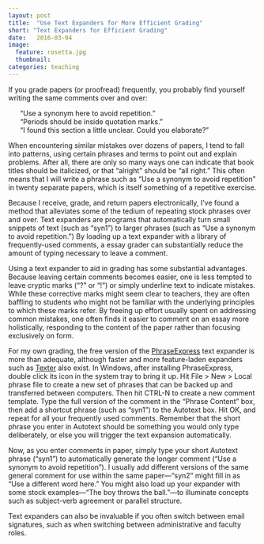 ```yaml
---
layout: post
title:  "Use Text Expanders for More Efficient Grading"
short: "Text Expanders for Efficient Grading"
date:   2016-03-04
image:
  feature: rosetta.jpg
  thumbnail: 
categories: teaching
---
```


<p>If you grade papers (or proofread) frequently, you probably find yourself writing the same comments over and over:</p>
<ul style="list-style-type:none">
<li>“Use a synonym here to avoid repetition.”</li>
<li>“Periods should be inside quotation marks.”</li>
<li>“I found this section a little unclear. Could you elaborate?”</li>
</ul>
<p>When encountering similar mistakes over dozens of papers, I tend to fall into patterns, using certain phrases and terms to point out and explain problems. After all, there are only so many ways one can indicate that book titles should be italicized, or that “alright” should be “all right.” This often means that I will write a phrase such as “Use a synonym to avoid repetition” in twenty separate papers, which is itself something of a repetitive exercise.</span></p>
<p>Because I receive, grade, and return papers electronically, I’ve found a method that alleviates some of the tedium of repeating stock phrases over and over. Text expanders are programs that automatically turn small snippets of text (such as “syn1”) to larger phrases (such as “Use a synonym to avoid repetition.”) By loading up a text expander with a library of frequently-used comments, a essay grader can substantially reduce the amount of typing necessary to leave a comment.</p>
<p>Using a text expander to aid in grading has some substantial advantages. Because leaving certain comments becomes easier, one is less tempted to leave cryptic marks (“?” or “!”) or simply underline text to indicate mistakes. While these corrective marks might seem clear to teachers, they are often baffling to students who might not be familiar with the underlying principles to which these marks refer. By freeing up effort usually spent on addressing common mistakes, one often finds it easier to comment on an essay more holistically, responding to the content of the paper rather than focusing exclusively on form.</p>
<p>For my own grading, the free version of the <a href="http://www.phraseexpress.com/">PhraseExpress</a> text expander is more than adequate, although faster and more feature-laden expanders such as <a href="http://lifehacker.com/238306/lifehacker-code-texter-windows">Texter</a> also exist. In Windows, after installing PhraseExpress, double click its icon in the system tray to bring it up. Hit File &gt; New &gt; Local phrase file to create a new set of phrases that can be backed up and transferred between computers. Then hit CTRL-N to create a new comment template. Type the full version of the comment in the “Phrase Content” box, then add a shortcut phrase (such as “syn1”) to the Autotext box. Hit OK, and repeat for all your frequently used comments. Remember that the short phrase you enter in Autotext should be something you would only type deliberately, or else you will trigger the text expansion automatically.</p>
<p>Now, as you enter comments in paper, simply type your short Autotext phrase (“syn1”) to automatically generate the longer comment (“Use a synonym to avoid repetition”). I usually add different versions of the same general comment for use within the same paper—“syn2” might fill in as “Use a different word here.” You might also load up your expander with some stock examples—“The boy throws the ball.”—to illuminate concepts such as subject-verb agreement or parallel structure.</p>
<p>Text expanders can also be invaluable if you often switch between email signatures, such as when switching between administrative and faculty roles.</p>
